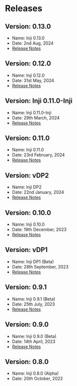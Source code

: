 # Releases

## Version: 0.13.0

* Name: Inji 0.13.0
* Date: 2nd Aug, 2024
* [Release Notes](https://docs.mosip.io/inji/inji-wallet/versions/version-0.13.0)

## Version: 0.12.0

* Name: Inji 0.12.0
* Date: 31st May, 2024
* [Release Notes](https://docs.mosip.io/inji/inji-wallet/versions/version-0.12.0)

## Version: Inji 0.11.0-Inji

* Name: Inji 0.11.0-Inji
* Date: 29th March, 2024
* [Release Notes](https://docs.mosip.io/inji/inji-mobile-wallet/versions/version-0.11.0-inji)

## Version: 0.11.0

* Name: Inji 0.11.0
* Date: 23rd February, 2024
* [Release Notes](https://docs.mosip.io/inji/inji-mobile-wallet/versions/version-0.11.0)

## Version: vDP2

* Name: Inji DP2
* Date: 22nd January, 2024
* [Release Notes](version-inji-dp2/)

## Version: 0.10.0

* Name: Inji 0.10.0
* Date: 19th December, 2023
* [Release Notes](../../inji-mobile-wallet/versions/version-0.10.0)

## Version: vDP1

* Name: Inji DP1 (Beta)
* Date: 28th September, 2023
* [Release Notes](version-inji-dp1.md)

## Version: 0.9.1

* Name: Inji 0.9.1 (Beta)
* Date: 25th July, 2023
* [Release Notes](../../inji-mobile-wallet/versions/version-0.9.1)

## Version: 0.9.0

* Name: Inji 0.9.0 (Beta)
* Date: 14th April, 2023
* [Release Notes](../../inji-mobile-wallet/versions/version-0.9.0)

## Version: 0.8.0

* Name: Inji 0.8.0 (Alpha)
* Date: 20th October, 2022
